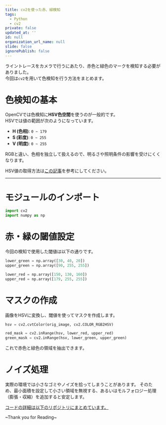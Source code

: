 ```yaml
---
title: cv2を使った赤、緑検知
tags:
  - Python
  - cv2
private: false
updated_at: ''
id: null
organization_url_name: null
slide: false
ignorePublish: false
---
```


ライントレースをカメラで行うにあたり、赤色と緑色のマークを検知する必要がありました。  
今回は`cv2`を用いて色検知を行う方法をまとめます。  

# 色検知の基本

OpenCVでは色検知に**HSV色空間**を使うのが一般的です。  
HSVでは値の範囲が次のようになっています。

- **H (色相)**: `0 ~ 179`
- **S (彩度)**: `0 ~ 255`
- **V (明度)**: `0 ~ 255`

RGBと違い、色相を独立して扱えるので、明るさや照明条件の影響を受けにくくなります。  

HSV値の取得方法は[この記事](https://qiita.com/rotarymars/items/84c49ebcd5972cbedf30)を参考にしてください。  

---

# モジュールのインポート
```python
import cv2
import numpy as np
```

# 赤・緑の閾値設定

今回の検知で使用した閾値は以下の通りです。

```python
lower_green = np.array([30, 40, 20])
upper_green = np.array([90, 255, 255])

lower_red = np.array([150, 130, 160])
upper_red = np.array([179, 255, 255])
```

# マスクの作成

画像をHSVに変換し、閾値を使ってマスクを作成します。

```python
hsv = cv2.cvtColor(orig_image, cv2.COLOR_RGB2HSV)

red_mask = cv2.inRange(hsv, lower_red, upper_red)
green_mask = cv2.inRange(hsv, lower_green, upper_green)
```

これで赤色と緑色の領域を抽出できます。

# ノイズ処理

実際の環境では小さなゴミやノイズを拾ってしまうことがあります。
そのため、最小面積を設定して小さい領域を無視する、あるいはモルフォロジー処理（膨張・収縮）を追加すると安定します。

[コードの詳細は以下のリポジトリにまとめています。](https:github.com/techno-robocup/robocup2025_raspberrypi_library)

~Thank you for Reading~
